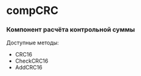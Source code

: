 # compCRC

### Компонент расчёта контрольной суммы

Доступные методы:

 * CRC16
 * CheckCRC16
 * AddCRC16